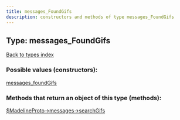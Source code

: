 ```yaml
---
title: messages_FoundGifs
description: constructors and methods of type messages_FoundGifs
---
```

## Type: messages\_FoundGifs  
[Back to types index](index.md)



### Possible values (constructors):

[messages\_foundGifs](../constructors/messages_foundGifs.md)  



### Methods that return an object of this type (methods):

[$MadelineProto->messages->searchGifs](../methods/messages_searchGifs.md)  



